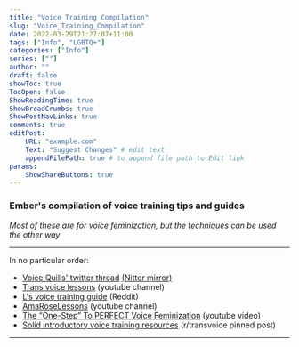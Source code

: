 ```yaml
---
title: "Voice Training Compilation"
slug: "Voice_Training_Compilation"
date: 2022-03-29T21:27:07+11:00
tags: ["Info", "LGBTQ+"]
categories: ["Info"]
series: [""]
author: ""
draft: false
showToc: true
TocOpen: false
ShowReadingTime: true
ShowBreadCrumbs: true
ShowPostNavLinks: true
comments: true
editPost:
    URL: "example.com"
    Text: "Suggest Changes" # edit text
    appendFilePath: true # to append file path to Edit link
params:
    ShowShareButtons: true
---
```


### Ember's compilation of voice training tips and guides

*Most of these are for voice feminization, but the techniques can be used the other way*

---

In no particular order:

- [Voice Quills' twitter thread](https://twitter.com/VoiceQuills/status/1495242394249404420?s=20&t=o0X1mMGtZR6Cndyw0xLAXA) [(Nitter mirror)](https://nitter.net/VoiceQuills/status/1495242394249404420?s=20&t=o0X1mMGtZR6Cndyw0xLAXA)
- [Trans voice lessons](https://www.youtube.com/c/TransVoiceLessons) (youtube channel)
- [L's voice training guide](https://www.reddit.com/r/transvoice/comments/d3clhe/ls_voice_training_guide_level_1_for_mtf/) (Reddit)
- [AmaRoseLessons](https://www.youtube.com/channel/UCxf2G8FngClWckRUhmNwUHw/videos) (youtube channel)
- [The “One-Step” To PERFECT Voice Feminization](https://www.youtube.com/watch?v=F6Noi2qERus) (youtube video)
- [Solid introductory voice training resources](https://www.reddit.com/r/transvoice/comments/mgaci7/solid_introductory_voice_training_resources/) (r/transvoice pinned post)

---
